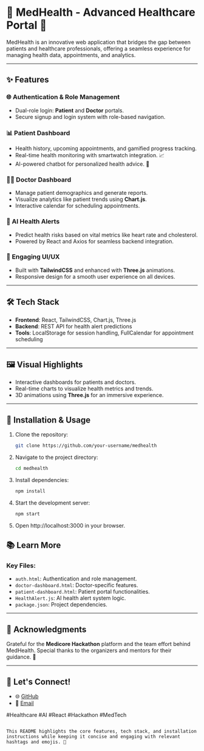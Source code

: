 # 🏥 MedHealth - Advanced Healthcare Portal 🌟

MedHealth is an innovative web application that bridges the gap between patients and healthcare professionals, offering a seamless experience for managing health data, appointments, and analytics.

---

## ✨ Features
### 🌐 Authentication & Role Management
- Dual-role login: **Patient** and **Doctor** portals.
- Secure signup and login system with role-based navigation.

### 📊 Patient Dashboard
- Health history, upcoming appointments, and gamified progress tracking.
- Real-time health monitoring with smartwatch integration. 📈
- AI-powered chatbot for personalized health advice. 🤖

### 👩‍⚕️ Doctor Dashboard
- Manage patient demographics and generate reports.
- Visualize analytics like patient trends using **Chart.js**.
- Interactive calendar for scheduling appointments.

### 🔔 AI Health Alerts
- Predict health risks based on vital metrics like heart rate and cholesterol.
- Powered by React and Axios for seamless backend integration.

### 🎨 Engaging UI/UX
- Built with **TailwindCSS** and enhanced with **Three.js** animations.
- Responsive design for a smooth user experience on all devices.

---

## 🛠️ Tech Stack
- **Frontend**: React, TailwindCSS, Chart.js, Three.js
- **Backend**: REST API for health alert predictions
- **Tools**: LocalStorage for session handling, FullCalendar for appointment scheduling

---

## 🖼️ Visual Highlights
- Interactive dashboards for patients and doctors.
- Real-time charts to visualize health metrics and trends.
- 3D animations using **Three.js** for an immersive experience.

---

## 🔧 Installation & Usage
1. Clone the repository:  
   ```bash
   git clone https://github.com/your-username/medhealth
2. Navigate to the project directory:
   ```bash
   cd medhealth
3. Install dependencies:
   ```bash
   npm install
4. Start the development server:
   ```bash
   npm start
5. Open http://localhost:3000 in your browser.

## 📚 Learn More
### Key Files:
- `auth.html`: Authentication and role management.
- `doctor-dashboard.html`: Doctor-specific features.
- `patient-dashboard.html`: Patient portal functionalities.
- `HealthAlert.js`: AI health alert system logic.
- `package.json`: Project dependencies.

---

## 🤝 Acknowledgments
Grateful for the **Medicore Hackathon** platform and the team effort behind MedHealth. Special thanks to the organizers and mentors for their guidance. 🙌

---

## 🚀 Let's Connect!
- 🌐 [GitHub](https://github.com/your-username)
- 📧 [Email](mailto:your-email@example.com)

#Healthcare #AI #React #Hackathon #MedTech
```

This README highlights the core features, tech stack, and installation instructions while keeping it concise and engaging with relevant hashtags and emojis. 🎉
